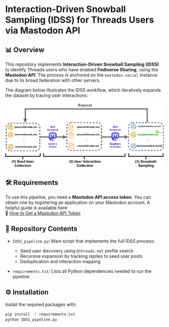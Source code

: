 # Interaction-Driven Snowball Sampling (IDSS) for Threads Users via Mastodon API

## 📊 Overview

This repository implements **Interaction-Driven Snowball Sampling (IDSS)** to identify Threads users who have enabled **Fediverse Sharing**, using the **Mastodon API**. The process is anchored on the `mastodon.social` instance due to its broad federation with other servers.

The diagram below illustrates the IDSS workflow, which iteratively expands the dataset by tracing user interactions:

![IDSS Data Collection Process](IDSS_data_collection_figure.png)

## 🛠️ Requirements

To use this pipeline, you need a **Mastodon API access token**. You can obtain one by registering an application on your Mastodon account. A helpful guide is available here:  
🔗 [How to Get a Mastodon API Token](https://martinheinz.dev/blog/86)

## 📁 Repository Contents

- `IDSS_pipeline.py`: Main script that implements the full IDSS process:
  - Seed user discovery using `@threads.net` profile search
  - Recursive expansion by tracking replies to seed user posts
  - Deduplication and interaction mapping

- `requirements.txt`: Lists all Python dependencies needed to run the pipeline.

## ⚙️ Installation

Install the required packages with:

```bash
pip install -r requirements.txt
python IDSS_pipeline.py

